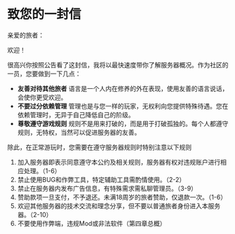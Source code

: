 # 致您的一封信

亲爱的旅者：

欢迎！

很高兴你按照公告看了这封信，我将以最快速度带你了解服务器概况。作为社区的一员，您要做到一下几点：

+ **友善对待其他旅者** 语言是一个人内在修养的外在表现，使用友善的语言说话，会使你更受欢迎。
+ **不要过分依赖管理** 管理也是与您一样的玩家，无权利向您提供特殊待遇。您在依赖管理时，无异于自己降低自己的阶级。
+ **尊敬遵守游戏规则** 规则不是用来打破的，而是用于打破孤独的。每个人都遵守规则，无特权，当然可以促进服务器的友善。

除此，在正常游玩时，您需要在遵守服务器规则时特别注意以下规则

1. 加入服务器即表示同意遵守本公约及相关规则，服务器有权对违规账户进行相应处理。（1-6）
2. 禁止使用BUG和作弊工具，特定辅助工具需酌情使用。（2-2）
3. 禁止在服务器内发布广告信息，有特殊需求需私聊管理员。（3-9）
4. 赞助款项一旦支付，不予退还。未满18周岁的旅者赞助，仅退款一次。（1-6）
5. 欢迎其他服务器的技术交流和理念分享，但不要以普通旅者身份进入本服务器。（2-10）
6. 不要使用作弊端，违规Mod或非法软件（第四章总概）